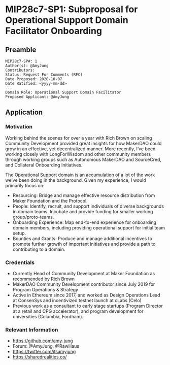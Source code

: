 # MIP28c7-SP1: Subproposal for Operational Support Domain Facilitator Onboarding

## Preamble
```
MIP28c7-SP#: 1
Author(s): @AmyJung
Contributors: 
Status: Request For Comments (RFC)
Date Proposed: 2020-10-07
Date Ratified: <yyyy-mm-dd>
---
Domain Role: Operational Support Domain Facilitator
Proposed Applicant: @AmyJung
```

## Application
    
### Motivation
Working behind the scenes for over a year with Rich Brown on scaling Community Development provided great insights for how MakerDAO could grow in an effective, yet decentralized manner. More recently, I’ve been working closely with LongForWisdom and other community members through working groups such as Autonomous MakerDAO and SourceCred, and Collateral Onboarding Initiatives.

The Operational Support domain is an accumulation of a lot of the work we’ve been doing in the background. Given my experience, I would primarily focus on: 
* Resourcing: Bridge and manage effective resource distribution from Maker Foundation and the Protocol.
* People: Identify, recruit, and support individuals of diverse backgrounds in domain teams. Incubate and provide funding for smaller working group/proto-teams.
* Onboarding Experience: Map end-to-end experience for onboarding domain members, including providing operational support for initial team setup.
* Bounties and Grants: Produce and manage additional incentives to promote further growth of important initiatives and provide a path to contributing to a domain. 

### Credentials
* Currently Head of Community Development at Maker Foundation as recommended by Rich Brown
* MakerDAO Community Development contributor since July 2019 for Program Operations & Strategy
* Active in Ethereum since 2017, and worked as Design Operations Lead at ConsenSys and incentivized testnet launch at cLabs (Celo)
* Previous work as a consultant to early stage startups (Program Director at a retail and CPG accelerator), and program development for universities (Columbia, Fordham). 

### Relevant Information
* https://github.com/amy-jung
* Forum: @AmyJung, @RawHaus
* https://twitter.com/itsamyjung
* https://sharedrealities.co/
